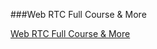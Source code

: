 ###Web RTC Full Course & More

[Web RTC Full Course & More](https://www.youtube.com/watch?v=QsH8FL0952k&ab_channel=TraversyMedia)

